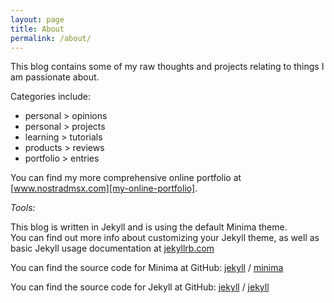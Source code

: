 ```yaml
---
layout: page
title: About
permalink: /about/
---
```


This blog contains some of my raw thoughts and projects relating to things I am passionate about. 

Categories include:
  * personal > opinions
  * personal > projects
  * learning > tutorials
  * products > reviews
  * portfolio > entries

You can find my more comprehensive online portfolio at [www.nostradmsx.com][my-online-portfolio]. 

_Tools:_

This blog is written in Jekyll and is using the default Minima theme.  
You can find out more info about customizing your Jekyll theme, as well as basic Jekyll usage documentation at [jekyllrb.com](https://jekyllrb.com/)

You can find the source code for Minima at GitHub:
[jekyll][jekyll-organization] /
[minima](https://github.com/jekyll/minima)

You can find the source code for Jekyll at GitHub:
[jekyll][jekyll-organization] /
[jekyll](https://github.com/jekyll/jekyll)


[jekyll-organization]: https://github.com/jekyll
[my-online-portfolio]: http://www.nostradmsx.com
